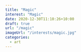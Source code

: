 ```yaml
---
title: "Magic"
interest: "Magic"
date: 2020-12-30T11:10:26+10:00
draft: true
url: "/magic"
imageUrl: "/interests/magic.jpg"
categories:
  - art
---
```


